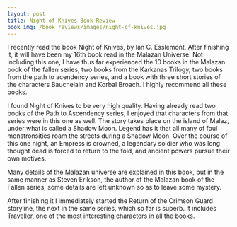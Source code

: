 ```yaml
---
layout: post
title: Night of Knives Book Review
book_img: /book_reviews/images/night-of-knives.jpg
---
```


I recently read the book Night of Knives, by Ian C. Esslemont. After finishing it, 
it will have been my 16th book read in the Malazan Universe.
Not including this one, I have thus far experienced the 10 books in the Malazan book of the fallen series, two books from the Karkanas Trilogy, 
two books from the path to acendency series, and a book with three short stories of the characters Bauchelain and Korbal Broach.
I highly recommend all these books.

I found Night of Knives to be very high quality. Having already read two books of the Path to Ascendency series,
I enjoyed that characters from that series were in this one as well. 
The story takes place on the island of Malaz, under what is called a Shadow Moon. 
Legend has it that all many of foul monstronsities roam the streets during a Shadow Moon. Over the course of this one night, 
an Empress is crowned, a legendary soldier who was long thought dead is forced to return to the fold, 
and ancient powers pursue their own motives.

Many details of the Malazan universe are explained in this book, 
but in the same manner as Steven Erikson, the author of the Malazan book of the Fallen series, 
some details are left unknown so as to leave some mystery.

After finishing it I immediately started the Return of the Crimson Guard storyline, the next in the same series, which so far is superb. It includes Traveller, 
one of the most interesting characters in all the books.  
